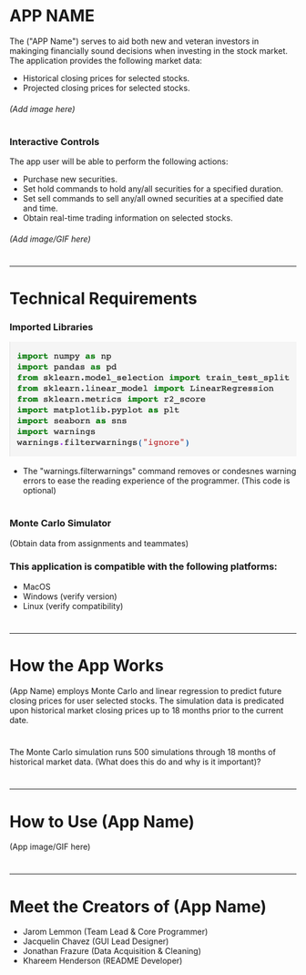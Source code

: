 # APP NAME
The ("APP Name") serves to aid both new and veteran investors in makinging financially sound decisions when investing in the stock market. The application provides the following market data:
* Historical closing prices for selected stocks.
* Projected closing prices for selected stocks.
###### (Add image here)
#
### Interactive Controls
The app user will be able to perform the following actions:
* Purchase new securities.
* Set hold commands to hold any/all securities for a specified duration.
* Set sell commands to sell any/all owned securities at a specified date and time.
* Obtain real-time trading information on selected stocks.
###### (Add image/GIF here)
#
---
#
# Technical Requirements
###  Imported Libraries

 ![](Pictures/Imports.png)

*  The "warnings.filterwarnings" command removes or condesnes warning errors to ease the reading experience of the programmer.
(This code is optional)
#
### Monte Carlo Simulator
(Obtain data from assignments and teammates)


### This application is compatible with the following platforms:
* MacOS
* Windows (verify version)
* Linux (verify compatibility)
#
#
---
#
#
# How the App Works

(App Name) employs Monte Carlo and linear regression to predict future closing prices for user selected stocks. The simulation data is predicated upon historical market closing prices up to 18 months prior to the current date.
#
The Monte Carlo simulation runs 500 simulations through 18 months of historical market data. (What does this do and why is it important)?

#
#
---
#
#
# How to Use (App Name)
(App image/GIF here)

#
#
---
#
#
# Meet the Creators of (App Name)
* Jarom Lemmon (Team Lead & Core Programmer)
* Jacquelin Chavez (GUI Lead Designer)
* Jonathan Frazure (Data Acquisition & Cleaning)
* Khareem Henderson (README Developer)
